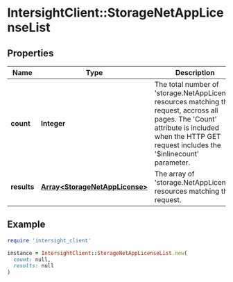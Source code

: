 # IntersightClient::StorageNetAppLicenseList

## Properties

| Name | Type | Description | Notes |
| ---- | ---- | ----------- | ----- |
| **count** | **Integer** | The total number of &#39;storage.NetAppLicense&#39; resources matching the request, accross all pages. The &#39;Count&#39; attribute is included when the HTTP GET request includes the &#39;$inlinecount&#39; parameter. | [optional] |
| **results** | [**Array&lt;StorageNetAppLicense&gt;**](StorageNetAppLicense.md) | The array of &#39;storage.NetAppLicense&#39; resources matching the request. | [optional] |

## Example

```ruby
require 'intersight_client'

instance = IntersightClient::StorageNetAppLicenseList.new(
  count: null,
  results: null
)
```

